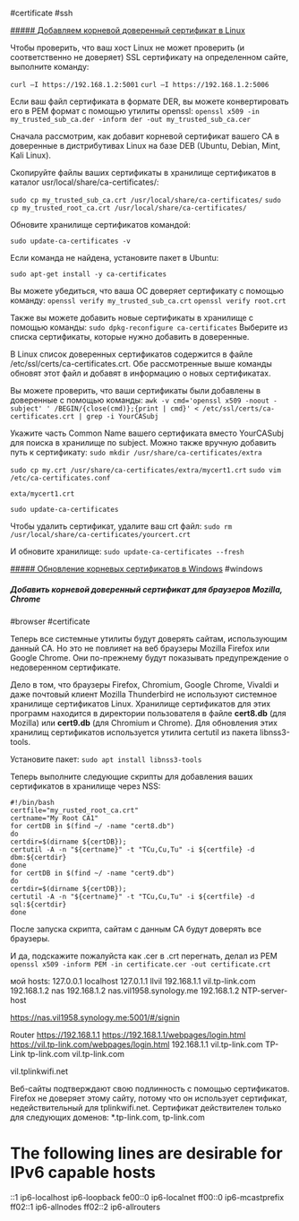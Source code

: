 #certificate #ssh

[##### Добавляем корневой доверенный сертификат в Linux](https://winitpro.ru/index.php/2022/09/28/ustanovit-kornevoj-doverennyj-sertifikat-ca-linux/#:~:text=%D0%A3%D1%81%D1%82%D0%B0%D0%BD%D0%BE%D0%B2%D0%BA%D0%B0%20%D0%BA%D0%BE%D1%80%D0%BD%D0%B5%D0%B2%D0%BE%D0%B3%D0%BE%20%D1%81%D0%B5%D1%80%D1%82%D0%B8%D1%84%D0%B8%D0%BA%D0%B0%D1%82%D0%B0%20%D0%B2%20Linux,-%D0%94%D0%BB%D1%8F%20%D0%BE%D0%B1%D0%BD%D0%BE%D0%B2%D0%BB%D0%B5%D0%BD%D0%B8%D1%8F%20%D1%85%D1%80%D0%B0%D0%BD%D0%B8%D0%BB%D0%B8%D1%89%D0%B0&text=%D0%92%D1%8B%D0%B1%D0%B5%D1%80%D0%B8%D1%82%D0%B5%20%D0%B8%D0%B7%20%D1%81%D0%BF%D0%B8%D1%81%D0%BA%D0%B0%20%D1%81%D0%B5%D1%80%D1%82%D0%B8%D1%84%D0%B8%D0%BA%D0%B0%D1%82%D1%8B%2C%20%D0%BA%D0%BE%D1%82%D0%BE%D1%80%D1%8B%D0%B5,%D0%B2%20%D0%B8%D0%BD%D1%84%D0%BE%D1%80%D0%BC%D0%B0%D1%86%D0%B8%D1%8E%20%D0%BE%20%D0%BD%D0%BE%D0%B2%D1%8B%D1%85%20%D1%81%D0%B5%D1%80%D1%82%D0%B8%D1%84%D0%B8%D0%BA%D0%B0%D1%82%D0%B0%D1%85.)

Чтобы проверить, что ваш хост Linux не может проверить (и соответственно не доверяет) SSL сертификату на определенном сайте, выполните команду:

`curl –I https://192.168.1.2:5001`
`curl –I https://192.168.1.2:5006`

Если ваш файл сертификата в формате DER, вы можете конвертировать его в PEM формат с помощью утилиты openssl:
`openssl x509 -in my_trusted_sub_ca.der -inform der -out my_trusted_sub_ca.cer`

Сначала рассмотрим, как добавит корневой сертификат вашего CA в доверенные в дистрибутивах Linux на базе DEB (Ubuntu, Debian, Mint, Kali Linux).

Скопируйте файлы ваших сертификаты в хранилище сертификатов в каталог usr/local/share/ca-certificates/:

`sudo cp my_trusted_sub_ca.crt /usr/local/share/ca-certificates/`
`sudo cp my_trusted_root_ca.crt /usr/local/share/ca-certificates/`

Обновите хранилище сертификатов командой:

`sudo update-ca-certificates -v`

Если команда не найдена, установите пакет в Ubuntu:

`sudo apt-get install -y ca-certificates`


Вы можете убедиться, что ваша ОС доверяет сертификату с помощью команду:
`openssl verify my_trusted_sub_ca.crt`
`openssl verify root.crt`

Также вы можете добавить новые сертификаты в хранилище с помощью команды:
`sudo dpkg-reconfigure ca-certificates`
Выберите из списка сертификаты, которые нужно добавить в доверенные.

В Linux список доверенных сертификатов содержится в файле /etc/ssl/certs/ca-certificates.crt. Обе рассмотренные выше команды обновят этот файл и добавят в информацию о новых сертификатах.

Вы можете проверить, что ваши сертификаты были добавлены в доверенные с помощью команды:
`awk -v cmd='openssl x509 -noout -subject' ' /BEGIN/{close(cmd)};{print | cmd}' < /etc/ssl/certs/ca-certificates.crt | grep -i YourCASubj`

Укажите часть Common Name вашего сертификата вместо YourCASubj для поиска в хранилище по subject.
Можно также вручную добавить путь к сертификату:
`sudo mkdir /usr/share/ca-certificates/extra   `

`sudo cp my.crt /usr/share/ca-certificates/extra/mycert1.crt`
`sudo vim /etc/ca-certificates.conf`

`exta/mycert1.crt`

`sudo update-ca-certificates`  

Чтобы удалить сертификат, удалите ваш crt файл:
`sudo rm /usr/local/share/ca-certificates/yourcert.crt`

И обновите хранилище:
`sudo update-ca-certificates --fresh`

[##### Обновление корневых сертификатов в Windows](https://winitpro.ru/index.php/2017/03/20/obnovlenie-kornevyx-sertifikatov-v-windows/)
#windows

##### Добавить корневой доверенный сертификат для браузеров Mozilla, Chrome
#browser #certificate 

Теперь все системные утилиты будут доверять сайтам, использующим данный CA. Но это не повлияет на веб браузеры Mozilla Firefox или Google Chrome. Они по-прежнему будут показывать предупреждение о недоверенном сертификате.

Дело в том, что браузеры Firefox, Chromium, Google Chrome, Vivaldi и даже почтовый клиент Mozilla Thunderbird не используют системное хранилище сертификатов Linux. Хранилище сертификатов для этих программ находится в директории пользователя в файле **cert8.db** (для Mozilla) или **cert9.db** (для Chromium и Chrome). Для обновления этих хранилищ сертификатов используется утилита certutil из пакета libnss3-tools.

Установите пакет:
`sudo apt install libnss3-tools`

Теперь выполните следующие скрипты для добавления ваших сертификатов в хранилище через NSS:
```
#!/bin/bash  
certfile="my_rusted_root_ca.crt"  
certname="My Root CA1"  
for certDB in $(find ~/ -name "cert8.db")  
do  
certdir=$(dirname ${certDB});  
certutil -A -n "${certname}" -t "TCu,Cu,Tu" -i ${certfile} -d dbm:${certdir}  
done  
for certDB in $(find ~/ -name "cert9.db")  
do  
certdir=$(dirname ${certDB});  
certutil -A -n "${certname}" -t "TCu,Cu,Tu" -i ${certfile} -d sql:${certdir}  
done
```

После запуска скрипта, сайтам с данным CA будут доверять все браузеры.

И да, подскажите пожалуйста как .cer в .crt перегнать, делал из PEM
`openssl x509 -inform PEM -in certificate.cer -out certificate.crt`

мой hosts:
127.0.0.1	localhost
127.0.1.1	llvil
192.168.1.1 vil.tp-link.com
192.168.1.2     nas
192.168.1.2     nas.vil1958.synology.me
192.168.1.2     NTP-server-host

https://nas.vil1958.synology.me:5001/#/signin

Router
https://192.168.1.1
https://192.168.1.1/webpages/login.html
https://vil.tp-link.com/webpages/login.html
192.168.1.1 vil.tp-link.com
TP-Link
tp-link.com
vil.tp-link.com

vil.tplinkwifi.net

Веб-сайты подтверждают свою подлинность с помощью сертификатов. Firefox не доверяет этому сайту, потому что он использует сертификат, недействительный для tplinkwifi.net. Сертификат действителен только для следующих доменов: *.tp-link.com, tp-link.com


# The following lines are desirable for IPv6 capable hosts
::1     ip6-localhost ip6-loopback
fe00::0 ip6-localnet
ff00::0 ip6-mcastprefix
ff02::1 ip6-allnodes
ff02::2 ip6-allrouters  



